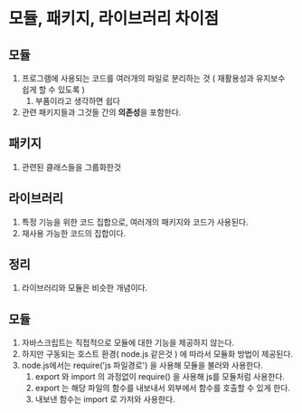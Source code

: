# 모듈, 패키지, 라이브러리 차이점 

## 모듈

1. 프로그램에 사용되는 코드를 여러개의 파일로 분리하는 것 ( 재활용성과 유지보수 쉽게 할 수 있도록 )
   1. 부품이라고 생각하면 쉽다 
2. 관련 패키지들과 그것들 간의 **의존성**을 포함한다.

## 패키지

1. 관련된 클래스들을 그룹화한것 

## 라이브러리 

1. 특정 기능을 위한 코드 집합으로, 여러개의 패키지와 코드가 사용된다. 
2. 재사용 가능한 코드의 집합이다.

## 정리 

1. 라이브러리와 모듈은 비슷한 개념이다. 



## 모듈

1. 자바스크립트는 직접적으로 모듈에 대한 기능을 제공하지 않는다. 
2. 하지만 구동되는 호스트 환경( node.js 같은것 ) 에 따라서 모듈화 방법이 제공된다. 
3. node.js에서는 require('js 파일경로') 을 사용해 모듈을 불러와 사용한다. 
   1. export 와 import 의 과정없이 require() 을 사용해 js를 모듈처럼 사용한다. 
   2. export 는 해당 파일의 함수를 내보내서 외부에서 함수를 호출할 수 있게 한다. 
   3. 내보낸 함수는 import 로 가저와 사용한다. 